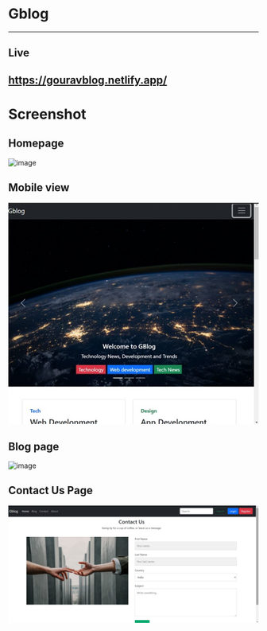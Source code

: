 # Gblog
---
## Live
https://gouravblog.netlify.app/
---
# Screenshot
## Homepage

![image]()
## Mobile view

![image](https://github.com/gourav-chawla/Gblog/blob/main/blog/1.jpg)

## Blog page

![image]()

## Contact Us Page

![image](https://github.com/gourav-chawla/Gblog/blob/main/blog/3.jpg)


